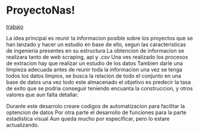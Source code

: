 # ProyectoNas!
[trabajo](https://user-images.githubusercontent.com/127346073/236953683-81e7ac0a-d851-4947-a2e6-fa1f555475ff.jpg)

La idea principal es reunir la informacion posible sobre los proyectos que se han lanzado y hacer un estudio en base de ello, segun las caracteristicas de ingenieria presentes en su estructura
La obtencion de informacion se realizara tanto de web scraping, api y .csv
Una ves realizado los procesos de extracion hay que realizar un estudio de los datos
Tambien darle una limpieza adecuada antes de reunir toda la informacion
una vez se tenga todos los datos limpios, se busca la relacion de todo el conjunto en una base de datos
una vez todo este almacenado el objetivo es predecir la tasa de exito que se podria conseguir teniendo encuanta la construccion, y otros valores que aun falta detallar.


Durante este desarrolo creare codigos de automatizacion para facilitar la optencion de datos
Por otra parte el desarrollo de funciones para la parte estadistica visual
Aun queda mucho por especificar, pero lo estare actualizando.
